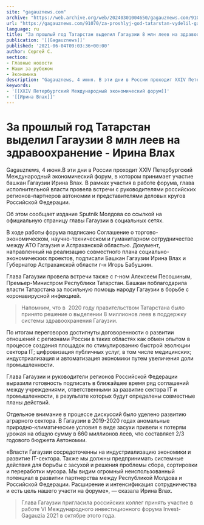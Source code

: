 ```yaml
---
site: "gagauznews.com"
archive: "https://web.archive.org/web/20240301004650/gagauznews.com/91070/za-proshlyj-god-tatarstan-vydelil-gagauzii-8-mln-leev-na-zdravoohranenie-irina-vlah.html"
url: "https://gagauznews.com/91070/za-proshlyj-god-tatarstan-vydelil-gagauzii-8-mln-leev-na-zdravoohranenie-irina-vlah.html"
language: ru
title: "За прошлый год Татарстан выделил Гагаузии 8 млн леев на здравоохранение - Ирина Влах"
publication: '[[Gagauznews]]'
published: '2021-06-04T09:03:36+00:00'
author: Сергей С.
section:
- Главные новости
- Наши за рубежом
- Экономика
description: "Gagauznews, 4 июня. В эти дни в России проходит XXIV Петербургский Международный экономический форум, в котором принимает участие башкан Гагаузии Ирина Влах. В рамках участия в работе форума, глава исполнительной власти провела встречи с руководителями российских регионов-партнеров автономии и представителями деловых кругов Российской Федерации. Об этом сообщает издание Sputnik Молдова со ссылкой на официальную страницу главы Гагаузии в социальных сетях. В ходе работы форума подписано Соглашение о торгово-экономическом, научно-техническом и гуманитарном сотрудничестве между АТО Гагаузия и Астраханской областью. Документ, направленный на реализацию совместного плана социально-экономических проектов, подписали Башкан Гагаузии Ирина Влах и Губернатор Астраханской области г-н Игорь Бабушкин. Глава Гагаузии […]"
keywords:
- '[[XXIV Петербургский Международный экономический форум]]'
- '[[Ирина Влах]]'
---
```


# За прошлый год Татарстан выделил Гагаузии 8 млн леев на здравоохранение - Ирина Влах

Gagauznews, 4 июня.В эти дни в России проходит XXIV Петербургский Международный экономический форум, в котором принимает участие башкан Гагаузии Ирина Влах. В рамках участия в работе форума, глава исполнительной власти провела встречи с руководителями российских регионов-партнеров автономии и представителями деловых кругов Российской Федерации.

Об этом сообщает издание Sputnik Молдова со ссылкой на официальную страницу главы Гагаузии в социальных сетях.

В ходе работы форума подписано Соглашение о торгово-экономическом, научно-техническом и гуманитарном сотрудничестве между АТО Гагаузия и Астраханской областью. Документ, направленный на реализацию совместного плана социально-экономических проектов, подписали Башкан Гагаузии Ирина Влах и Губернатор Астраханской области г-н Игорь Бабушкин.

Глава Гагаузии провела встречи также с г-ном Алексеем Песошиным, Премьер-Министром Республики Татарстан. Башкан поблагодарила власти Татарстана за посильную помощь народу Гагаузии в борьбе с коронавирусной инфекцией.

> Напомним, что в  2020 году правительством Татарстана было принято решение о выделении 8 миллионов леев в поддержку системы здравоохранения Гагаузии.

По итогам переговоров достигнуты договоренности о развитии отношений с регионами России в таких областях как обмен опытом в процессе создания площадок по стимулированию быстрой эволюции сектора IT; цифровизация публичных услуг, в том числе медицинских; индустриализация и автоматизация экономики путем увеличения доли промышленности.

Глава Гагаузии и руководители регионов Российской Федерации выразили готовность подписать в ближайшее время ряд соглашений между учреждениями, ответственными за развитие сектора IT и промышленности, в результате которых будут определены совместные планы действий.

Отдельное внимание в процессе дискуссий было уделено развитию аграрного сектора. В Гагаузии в 2019-2020 годах аномальные природно-климатические условия в виде засухи привели к потерям урожая на общую сумму в 660 миллионов леев, что составляет 2/3 годового бюджета Автономии.

«Власти Гагаузии сосредоточенны на индустриализацию экономики и развитие IT-сектора. Также мы должны предпринимать системные действия для борьбы с засухой и решения проблемы сбора, сортировки и переработки мусора. Мы видим огромный неиспользованный потенциал в развитии партнерства между Республикой Молдова и Российской Федерации. Расширение и интенсификация сотрудничества и есть цель нашего участи на форуме», — сказала Ирина Влах.

> Глава Гагаузии пригласила российских коллег принять участие в работе VI Международного инвестиционного форума Invest-Gagauzia 2021 в октябре этого года.